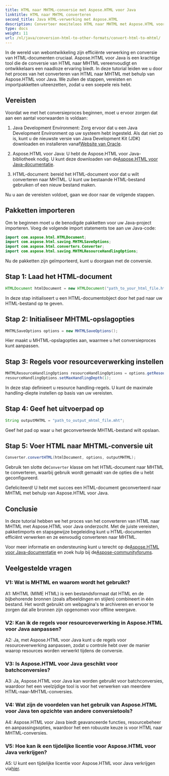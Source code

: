 ```yaml
---
title: HTML naar MHTML-conversie met Aspose.HTML voor Java
linktitle: HTML naar MHTML converteren
second_title: Java HTML-verwerking met Aspose.HTML
description: Converteer moeiteloos HTML naar MHTML met Aspose.HTML voor Java. Volg onze stapsgewijze handleiding voor efficiënte HTML-naar-MHTML-conversie.
type: docs
weight: 11
url: /nl/java/conversion-html-to-other-formats/convert-html-to-mhtml/
---
```

In de wereld van webontwikkeling zijn efficiënte verwerking en conversie van HTML-documenten cruciaal. Aspose.HTML voor Java is een krachtige tool die de conversie van HTML naar MHTML vereenvoudigt en ontwikkelaars een naadloze ervaring biedt. In deze tutorial leiden we u door het proces van het converteren van HTML naar MHTML met behulp van Aspose.HTML voor Java. We zullen de stappen, vereisten en importpakketten uiteenzetten, zodat u een soepele reis hebt.

## Vereisten

Voordat we met het conversieproces beginnen, moet u ervoor zorgen dat aan een aantal voorwaarden is voldaan:

1. Java Development Environment: Zorg ervoor dat u een Java Development Environment op uw systeem hebt ingesteld. Als dat niet zo is, kunt u de nieuwste versie van Java Development Kit (JDK) downloaden en installeren vanaf[Website van Oracle](https://www.oracle.com/java/technologies/javase-downloads.html).

2.  Aspose.HTML voor Java: U hebt de Aspose.HTML voor Java-bibliotheek nodig. U kunt deze downloaden van de[Aspose.HTML voor Java-documentatie](https://reference.aspose.com/html/java/).

3. HTML-document: bereid het HTML-document voor dat u wilt converteren naar MHTML. U kunt uw bestaande HTML-bestand gebruiken of een nieuw bestand maken.

Nu u aan de vereisten voldoet, gaan we door naar de volgende stappen.

## Pakketten importeren

Om te beginnen moet u de benodigde pakketten voor uw Java-project importeren. Voeg de volgende import statements toe aan uw Java-code:

```java
import com.aspose.html.HTMLDocument;
import com.aspose.html.saving.MHTMLSaveOptions;
import com.aspose.html.converters.Converter;
import com.aspose.html.saving.MHTMLResourceHandlingOptions;
```

Nu de pakketten zijn geïmporteerd, kunt u doorgaan met de conversie.

## Stap 1: Laad het HTML-document

```java
HTMLDocument htmlDocument = new HTMLDocument("path_to_your_html_file.html");
```

In deze stap initialiseert u een HTML-documentobject door het pad naar uw HTML-bestand op te geven.

## Stap 2: Initialiseer MHTML-opslagopties

```java
MHTMLSaveOptions options = new MHTMLSaveOptions();
```

Hier maakt u MHTML-opslagopties aan, waarmee u het conversieproces kunt aanpassen.

## Stap 3: Regels voor resourceverwerking instellen

```java
MHTMLResourceHandlingOptions resourceHandlingOptions = options.getResourceHandlingOptions();
resourceHandlingOptions.setMaxHandlingDepth(1);
```

In deze stap definieert u resource handling-regels. U kunt de maximale handling-diepte instellen op basis van uw vereisten.

## Stap 4: Geef het uitvoerpad op

```java
String outputMHTML = "path_to_output_mhtml_file.mht";
```

Geef het pad op waar u het geconverteerde MHTML-bestand wilt opslaan.

## Stap 5: Voer HTML naar MHTML-conversie uit

```java
Converter.convertHTML(htmlDocument, options, outputMHTML);
```

 Gebruik ten slotte de`Converter` klasse om het HTML-document naar MHTML te converteren, waarbij gebruik wordt gemaakt van de opties die u hebt geconfigureerd.

Gefeliciteerd! U hebt met succes een HTML-document geconverteerd naar MHTML met behulp van Aspose.HTML voor Java.

## Conclusie

In deze tutorial hebben we het proces van het converteren van HTML naar MHTML met Aspose.HTML voor Java onderzocht. Met de juiste vereisten, pakketimports en stapsgewijze begeleiding kunt u HTML-documenten efficiënt verwerken en ze eenvoudig converteren naar MHTML.

 Voor meer informatie en ondersteuning kunt u terecht op de[Aspose.HTML voor Java-documentatie](https://reference.aspose.com/html/java/) en zoek hulp bij de[Aspose-communityforums](https://forum.aspose.com/).

## Veelgestelde vragen

### V1: Wat is MHTML en waarom wordt het gebruikt?

A1: MHTML (MIME HTML) is een bestandsformaat dat HTML en de bijbehorende bronnen (zoals afbeeldingen en stijlen) combineert in één bestand. Het wordt gebruikt om webpagina's te archiveren en ervoor te zorgen dat alle bronnen zijn opgenomen voor offline weergave.

### V2: Kan ik de regels voor resourceverwerking in Aspose.HTML voor Java aanpassen?

A2: Ja, met Aspose.HTML voor Java kunt u de regels voor resourceverwerking aanpassen, zodat u controle hebt over de manier waarop resources worden verwerkt tijdens de conversie.

### V3: Is Aspose.HTML voor Java geschikt voor batchconversies?

A3: Ja, Aspose.HTML voor Java kan worden gebruikt voor batchconversies, waardoor het een veelzijdige tool is voor het verwerken van meerdere HTML-naar-MHTML-conversies.

### V4: Wat zijn de voordelen van het gebruik van Aspose.HTML voor Java ten opzichte van andere conversietools?

A4: Aspose.HTML voor Java biedt geavanceerde functies, resourcebeheer en aanpassingsopties, waardoor het een robuuste keuze is voor HTML naar MHTML-conversies.

### V5: Hoe kan ik een tijdelijke licentie voor Aspose.HTML voor Java verkrijgen?

A5: U kunt een tijdelijke licentie voor Aspose.HTML voor Java verkrijgen via[hier](https://purchase.aspose.com/temporary-license/).